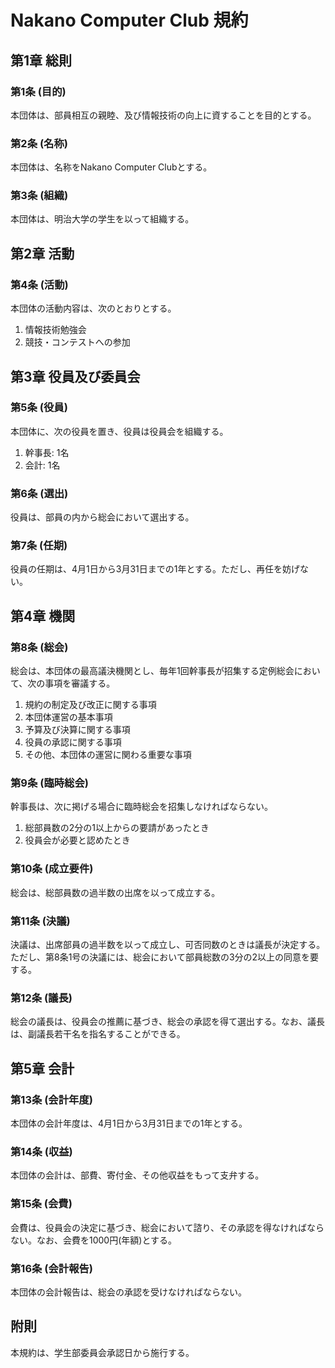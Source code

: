 # Nakano Computer Club 規約

## 第1章 総則
### 第1条 (目的)
本団体は、部員相互の親睦、及び情報技術の向上に資することを目的とする。

### 第2条 (名称)
本団体は、名称をNakano Computer Clubとする。

### 第3条 (組織)
本団体は、明治大学の学生を以って組織する。

## 第2章 活動

### 第4条 (活動)
本団体の活動内容は、次のとおりとする。

1. 情報技術勉強会
2. 競技・コンテストへの参加

## 第3章 役員及び委員会
### 第5条 (役員)
本団体に、次の役員を置き、役員は役員会を組織する。

1. 幹事長: 1名
2. 会計: 1名

### 第6条 (選出)
役員は、部員の内から総会において選出する。

### 第7条 (任期)
役員の任期は、4月1日から3月31日までの1年とする。ただし、再任を妨げない。

## 第4章 機関
### 第8条 (総会)
総会は、本団体の最高議決機関とし、毎年1回幹事長が招集する定例総会において、次の事項を審議する。

1. 規約の制定及び改正に関する事項
2. 本団体運営の基本事項
3. 予算及び決算に関する事項
4. 役員の承認に関する事項
5. その他、本団体の運営に関わる重要な事項

### 第9条 (臨時総会)
幹事長は、次に掲げる場合に臨時総会を招集しなければならない。

1. 総部員数の2分の1以上からの要請があったとき
2. 役員会が必要と認めたとき

### 第10条 (成立要件)
総会は、総部員数の過半数の出席を以って成立する。

### 第11条 (決議)
決議は、出席部員の過半数を以って成立し、可否同数のときは議長が決定する。ただし、第8条1号の決議には、総会において部員総数の3分の2以上の同意を要する。

### 第12条 (議長)
総会の議長は、役員会の推薦に基づき、総会の承認を得て選出する。なお、議長は、副議長若干名を指名することができる。

## 第5章 会計
### 第13条 (会計年度)
本団体の会計年度は、4月1日から3月31日までの1年とする。

### 第14条 (収益)
本団体の会計は、部費、寄付金、その他収益をもって支弁する。

### 第15条 (会費)
会費は、役員会の決定に基づき、総会において諮り、その承認を得なければならない。なお、会費を1000円(年額)とする。

### 第16条 (会計報告)
本団体の会計報告は、総会の承認を受けなければならない。

## 附則
本規約は、学生部委員会承認日から施行する。
